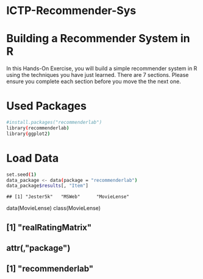 # ICTP-Recommender-Sys
# Building a Recommender System in R

In this Hands-On Exercise, you will build a simple recommender system in R using the techniques you have just learned. There are 7 sections. Please ensure you complete each section before you move the the next one.

# Used Packages

```sh
#install.packages("recommenderlab")
library(recommenderlab)
library(ggplot2)
```

# Load Data

```sh
set.seed(1)
data_package <- data(package = "recommenderlab")
data_package$results[, "Item"]
```````

    ## [1] "Jester5k"   "MSWeb"      "MovieLense"

data(MovieLense)
class(MovieLense)
## [1] "realRatingMatrix"
## attr(,"package")
## [1] "recommenderlab"
